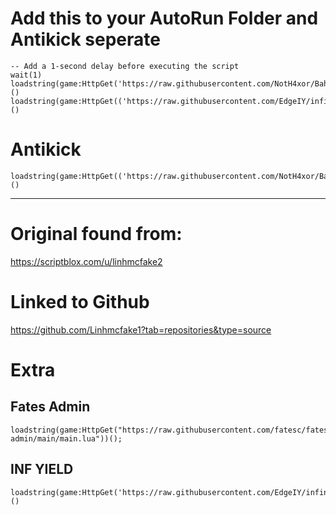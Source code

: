 # Add this to your AutoRun Folder and Antikick seperate
```
-- Add a 1-second delay before executing the script
wait(1)
loadstring(game:HttpGet('https://raw.githubusercontent.com/NotH4xor/Bahasf/refs/heads/main/Main'))()
loadstring(game:HttpGet(('https://raw.githubusercontent.com/EdgeIY/infiniteyield/master/source'),true))()
```
# Antikick
```
loadstring(game:HttpGet(('https://raw.githubusercontent.com/NotH4xor/Bahasf/refs/heads/main/AntiAdminKick'),true))()
```




-------------------------------------------------------------------
# Original found from:
https://scriptblox.com/u/linhmcfake2


# Linked to Github
https://github.com/Linhmcfake1?tab=repositories&type=source


# Extra

## Fates Admin
```
loadstring(game:HttpGet("https://raw.githubusercontent.com/fatesc/fates-admin/main/main.lua"))();
```
## INF YIELD
```
loadstring(game:HttpGet('https://raw.githubusercontent.com/EdgeIY/infiniteyield/master/source'))()
```
